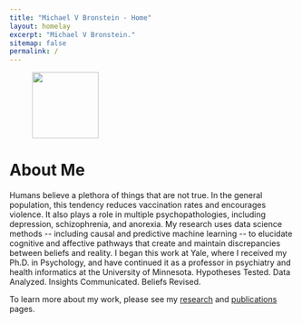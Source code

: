```yaml
---
title: "Michael V Bronstein - Home"
layout: homelay
excerpt: "Michael V Bronstein."
sitemap: false
permalink: /
---
```


<figure class="fourth"> 
  <img src="{{ site.url }}{{ site.baseurl }}/images/Headshot.jpg" style="width: 117px">
</figure>


# About Me

Humans believe a plethora of things that are not true. In the general population, this tendency reduces vaccination rates and encourages violence. It also plays a role in multiple psychopathologies, including depression, schizophrenia, and anorexia. My research uses data science methods -- including causal and predictive machine learning -- to elucidate cognitive and affective pathways that
create and maintain discrepancies between beliefs and reality. I began this work at Yale, where I received my Ph.D. in Psychology, and have continued it as a professor in psychiatry and health informatics at the University of Minnesota. Hypotheses Tested. Data Analyzed. Insights Communicated. Beliefs Revised.

To learn more about my work, please see my <a href="{{ site.url }}{{ site.baseurl }}/research">research</a> and <a href="{{ site.url }}{{ site.baseurl }}/publications">publications</a> pages.    




